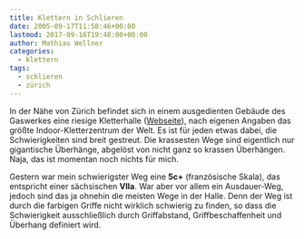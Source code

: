 ```yaml
---
title: Klettern in Schlieren
date: 2005-09-17T11:58:46+00:00
lastmod: 2017-09-16T19:48:00+00:00
author: Mathias Wellner
categories:
  - klettern
tags:
  - schlieren
  - zürich
---
```

In der Nähe von Zürich befindet sich in einem ausgedienten Gebäude des Gaswerkes eine riesige Kletterhalle ([Webseite](http://www.kletterzentrum.com)), nach eigenen Angaben das größte Indoor-Kletterzentrum der Welt. Es ist für jeden etwas dabei, die Schwierigkeiten sind breit gestreut. Die krassesten Wege sind eigentlich nur gigantische Überhänge, abgelöst von nicht ganz so krassen Überhängen. Naja, das ist momentan noch nichts für mich.

Gestern war mein schwierigster Weg eine **5c+** (französische Skala), das entspricht einer sächsischen **VIIa**. War aber vor allem ein Ausdauer-Weg, jedoch sind das ja ohnehin die meisten Wege in der Halle. Denn der Weg ist durch die farbigen Griffe nicht wirklich schwierig zu finden, so dass die Schwierigkeit ausschließlich durch Griffabstand, Griffbeschaffenheit und Überhang definiert wird.